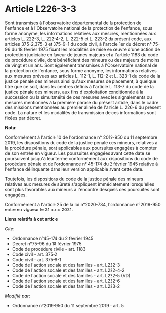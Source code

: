 # Article L226-3-3

Sont transmises à l'observatoire départemental de la protection de l'enfance et à l'Observatoire national de la protection de
l'enfance, sous forme anonyme, les informations relatives aux mesures, mentionnées aux articles L. 222-3, L. 222-4-2, L.
222-5 et L. 223-2 du présent code, aux articles 375-2,375-3 et 375-9-1 du code civil, à l'article 1er du décret n° 75-96 du
18 février 1975 fixant les modalités de mise en œuvre d'une action de protection judiciaire en faveur de jeunes majeurs et à
l'article 1183 du code de procédure civile, dont bénéficient des mineurs ou des majeurs de moins de vingt et un ans. Sont
également transmises à l'Observatoire national de la protection de l'enfance, sous forme anonyme, les informations relatives
aux mesures prévues                                                                                           aux articles L.
112-1, L. 112-2 et L. 323-1 du code de la justice pénale des mineurs ainsi qu'aux mesures de placement, à quelque titre que
ce soit, dans les centres définis à l'article L. 113-7 du code de la justice pénale des mineurs, aux fins d'exploitation
conditionnée à la succession ou la simultanéité de ces mesures avec les signalements ou mesures mentionnés à la première
phrase du présent article, dans le cadre des missions mentionnées au premier alinéa de l'article L. 226-6 du présent code. La
nature et les modalités de transmission de ces informations sont fixées par décret.

**Nota:**

Conformément à l'article 10 de l'ordonnance n° 2019-950 du 11 septembre 2019, les dispositions du code de la justice pénale
des mineurs, relatives à la procédure pénale, sont applicables aux poursuites engagées à compter de son entrée en vigueur.
Les poursuites engagées avant cette date se poursuivent jusqu'à leur terme conformément aux dispositions du code de procédure
pénale et de l'ordonnance n° 45-174 du 2 février 1945 relative à l'enfance délinquante dans leur version applicable avant
cette date.

Toutefois, les dispositions du code de la justice pénale des mineurs relatives aux mesures de sûreté s'appliquent
immédiatement lorsqu'elles sont plus favorables aux mineurs à l'encontre desquels ces poursuites sont engagées.

Conformément à l'article 25 de la loi n°2020-734, l'ordonnance n°2019-950 entre en vigueur le 31 mars 2021.

**Liens relatifs à cet article**

_Cite_:

  - Ordonnance n°45-174 du 2 février 1945
  - Décret n°75-96 du 18 février 1975
  - Code de procédure civile - art. 1183
  - Code civil - art. 375-2
  - Code civil - art. 375-9-1
  - Code de l'action sociale et des familles - art. L222-3
  - Code de l'action sociale et des familles - art. L222-4-2
  - Code de l'action sociale et des familles - art. L222-5 (VD)
  - Code de l'action sociale et des familles - art. L222-6
  - Code de l'action sociale et des familles - art. L223-2

_Modifié par_:

  - Ordonnance n°2019-950 du 11 septembre 2019 - art. 5
